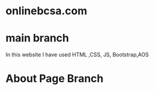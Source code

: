 # onlinebcsa.com
# main branch
In this website I have used HTML ,CSS,  JS, Bootstrap,AOS
# About Page Branch
